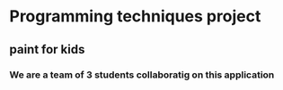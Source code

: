 # Programming techniques project
## paint for kids
### We are a team of 3 students collaboratig on this application
